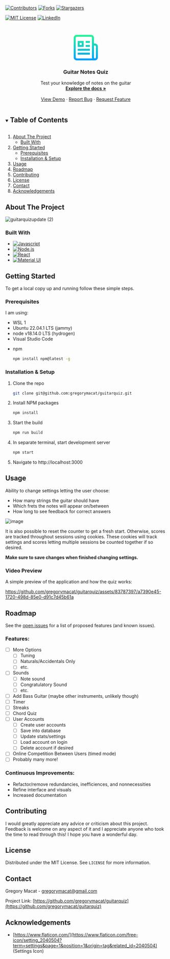<!--
*** Thanks for checking out the Best-README-Template. If you have a suggestion
*** that would make this better, please fork the repo and create a pull request
*** or simply open an issue with the tag "enhancement".
*** Thanks again! Now go create something AMAZING! :D
-->



<!-- PROJECT SHIELDS -->
<!--
*** I'm using markdown "reference style" links for readability.
*** Reference links are enclosed in brackets [ ] instead of parentheses ( ).
*** See the bottom of this document for the declaration of the reference variables
*** for contributors-url, forks-url, etc. This is an optional, concise syntax you may use.
*** https://www.markdownguide.org/basic-syntax/#reference-style-links
-->
[![Contributors][contributors-shield]][contributors-url]
[![Forks][forks-shield]][forks-url]
[![Stargazers][stars-shield]][stars-url]
<!-- [![Issues][issues-shield]][issues-url] -->
[![MIT License][license-shield]][license-url]
[![LinkedIn][linkedin-shield]][linkedin-url]



<!-- PROJECT LOGO -->
<br />
<p align="center">
  <a href="https://github.com/gregorymacat/guitarquiz">
    <img src="images/logo.png" alt="Logo" width="80" height="80">
  </a>

  <h3 align="center">Guitar Notes Quiz</h3>

  <p align="center">
    Test your knowledge of notes on the guitar
    <br />
    <a href="https://github.com/gregorymacat/guitarquiz"><strong>Explore the docs »</strong></a>
    <br />
    <br />
    <a href="https://github.com/gregorymacat/guitarquiz">View Demo</a>
    ·
    <a href="https://github.com/gregorymacat/guitarquiz/issues">Report Bug</a>
    ·
    <a href="https://github.com/gregorymacat/guitarquiz/issues">Request Feature</a>
  </p>
</p>



<!-- TABLE OF CONTENTS -->
<details open="open">
  <summary><h2 style="display: inline-block">Table of Contents</h2></summary>
  <ol>
    <li>
      <a href="#about-the-project">About The Project</a>
      <ul>
        <li><a href="#built-with">Built With</a></li>
      </ul>
    </li>
    <li>
      <a href="#getting-started">Getting Started</a>
      <ul>
        <li><a href="#prerequisites">Prerequisites</a></li>
        <li><a href="#installation--setup">Installation & Setup</a></li>
      </ul>
    </li>
    <li><a href="#usage">Usage</a></li>
    <li><a href="#roadmap">Roadmap</a></li>
    <li><a href="#contributing">Contributing</a></li>
    <li><a href="#license">License</a></li>
    <li><a href="#contact">Contact</a></li>
    <li><a href="#acknowledgements">Acknowledgements</a></li>
  </ol>
</details>



<!-- ABOUT THE PROJECT -->
## About The Project
![guitarquizupdate (2)](https://github.com/gregorymacat/guitarquiz/assets/83787397/4d7cedf5-d55d-4b63-ba60-50f710b054b2)

### Built With
* [![Javascript][Javascript]][Javascript-url]
* [![Node.js][Node.js]][Node.js-url]
* [![React][React.js]][React-url]
* [![Material UI][MaterialUI]][MaterialUI-url]

<!-- GETTING STARTED -->
## Getting Started

To get a local copy up and running follow these simple steps.

### Prerequisites

I am using:
- WSL 1
- Ubuntu 22.04.1 LTS (jammy)
- node v18.14.0 LTS (hydrogen)
- Visual Studio Code
* npm
  ```sh
  npm install npm@latest -g
  ```

<!-- Installation & Setup -->
### Installation & Setup

1. Clone the repo
   ```sh
   git clone git@github.com:gregorymacat/guitarquiz.git
   ```
2. Install NPM packages
   ```sh
   npm install
   ```
3. Start the build
   ```sh
   npm run build
   ```
4. In separate terminal, start development server
   ```sh
   npm start
   ```
5. Navigate to http://localhost:3000


<!-- USAGE EXAMPLES -->
## Usage
Ability to change settings letting the user choose:
- How many strings the guitar should have
- Which frets the notes will appear on/between
- How long to see feedback for correct answers

![image](https://github.com/gregorymacat/guitarquiz/assets/83787397/a8e6f5fa-4655-47d3-81d3-ae7344101dc1)

It is also possible to reset the counter to get a fresh start. Otherwise, scores are tracked throughout sessions using cookies. These cookies will track settings and scores
letting multiple sessions be counted together if so desired.

**Make sure to save changes when finished changing settings.**

### Video Preview
A simple preview of the application and how the quiz works:


https://github.com/gregorymacat/guitarquiz/assets/83787397/a7390e45-1720-498d-85e0-d91c7d45b61a


<!-- ROADMAP -->
## Roadmap

See the [open issues](https://github.com/gregorymacat/guitarquiz/issues) for a list of proposed features (and known issues).

### Features:
- [ ] More Options
  - [ ] Tuning
  - [ ] Naturals/Accidentals Only
  - [ ] etc.
- [ ] Sounds
  - [ ] Note sound
  - [ ] Congratulatory Sound
  - [ ] etc.
- [ ] Add Bass Guitar (maybe other instruments, unlikely though)
- [ ] Timer
- [ ] Streaks
- [ ] Chord Quiz
- [ ] User Accounts
  - [ ] Create user accounts
  - [ ] Save into database
  - [ ] Update stats/settings
  - [ ] Load account on login
  - [ ] Delete account if desired 
- [ ] Online Competition Between Users (timed mode)
- [ ] Probably many more!

### Continuous Improvements:
- Refactor/remove redundancies, inefficiences, and nonnecessities
- Refine interface and visuals
- Increased documentation

<!-- CONTRIBUTING -->
## Contributing

I would greatly appreciate any advice or criticism about this project. Feedback is welcome on any aspect of it and I appreciate anyone who took the time to
read through this! I hope you have a wonderful day.

<!-- 1. Fork the Project
2. Create your Feature Branch (`git checkout -b feature/AmazingFeature`)
3. Commit your Changes (`git commit -m 'Add some AmazingFeature'`)
4. Push to the Branch (`git push origin feature/AmazingFeature`)
5. Open a Pull Request -->



<!-- LICENSE -->
## License

Distributed under the MIT License. See `LICENSE` for more information.

<!-- CONTACT -->
## Contact

Gregory Macat - gregorymacat@gmail.com

Project Link: [https://github.com/gregorymacat/guitarquiz](https://github.com/gregorymacat/guitarquiz)



<!-- ACKNOWLEDGEMENTS -->
## Acknowledgements

* [https://www.flaticon.com/](https://www.flaticon.com/free-icon/setting_2040504?term=settings&page=1&position=1&origin=tag&related_id=2040504) (Settings Icon)


<!-- MARKDOWN LINKS & IMAGES -->
<!-- https://www.markdownguide.org/basic-syntax/#reference-style-links -->
[contributors-shield]: https://img.shields.io/github/contributors/gregorymacat/repo.svg?style=for-the-badge
[contributors-url]: https://github.com/gregorymacat/repo/graphs/contributors
[forks-shield]: https://img.shields.io/github/forks/gregorymacat/repo.svg?style=for-the-badge
[forks-url]: https://github.com/gregorymacat/repo/network/members
[stars-shield]: https://img.shields.io/github/stars/gregorymacat/repo.svg?style=for-the-badge
[stars-url]: https://github.com/gregorymacat/repo/stargazers
[issues-shield]: https://img.shields.io/github/issues/gregorymacat/repo.svg?style=for-the-badge
[issues-url]: https://github.com/gregorymacat/guitarquiz/issues
[license-shield]: https://img.shields.io/github/license/gregorymacat/repo.svg?style=for-the-badge
[license-url]: https://github.com/gregorymacat/repo/blob/main/LICENSE.txt
[linkedin-shield]: https://img.shields.io/badge/-LinkedIn-black.svg?style=for-the-badge&logo=linkedin&colorB=555
[linkedin-url]: https://linkedin.com/in/gregorymacat
[Javascript]: https://img.shields.io/badge/JavaScript-F7DF1E?style=for-the-badge&logo=javascript&logoColor=black
[Javascript-url]: https://www.javascript.com/
[Node.js]: https://img.shields.io/badge/Node.js-43853D?style=for-the-badge&logo=node.js&logoColor=white
[Node.js-url]: https://nodejs.org/en
[React.js]: https://img.shields.io/badge/React-20232A?style=for-the-badge&logo=react&logoColor=61DAFB
[React-url]: https://reactjs.org/
[MaterialUI]: https://img.shields.io/badge/Material--UI-0081CB?style=for-the-badge&logo=material-ui&logoColor=white
[MaterialUI-url]: https://mui.com/

